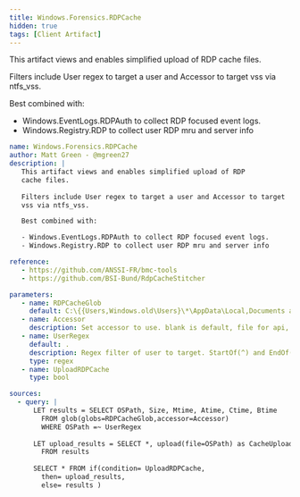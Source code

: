 ```yaml
---
title: Windows.Forensics.RDPCache
hidden: true
tags: [Client Artifact]
---
```


This artifact views and enables simplified upload of RDP 
cache files. 

Filters include User regex to target a user and Accessor to target
vss via ntfs_vss.

Best combined with:

- Windows.EventLogs.RDPAuth to collect RDP focused event logs.
- Windows.Registry.RDP to collect user RDP mru and server info


```yaml
name: Windows.Forensics.RDPCache
author: Matt Green - @mgreen27
description: |
   This artifact views and enables simplified upload of RDP 
   cache files. 
   
   Filters include User regex to target a user and Accessor to target
   vss via ntfs_vss.

   Best combined with:

   - Windows.EventLogs.RDPAuth to collect RDP focused event logs.
   - Windows.Registry.RDP to collect user RDP mru and server info

reference:
   - https://github.com/ANSSI-FR/bmc-tools
   - https://github.com/BSI-Bund/RdpCacheStitcher

parameters:
   - name: RDPCacheGlob
     default: C:\{{Users,Windows.old\Users}\*\AppData\Local,Documents and Settings\*\Local Settings\Application Data}\Microsoft\Terminal Server Client\Cache\*
   - name: Accessor
     description: Set accessor to use. blank is default, file for api, ntfs for raw, ntfs_vss for vss
   - name: UserRegex
     default: .
     description: Regex filter of user to target. StartOf(^) and EndOf($)) regex may behave unexpectanly.
     type: regex
   - name: UploadRDPCache
     type: bool

sources:
  - query: |
      LET results = SELECT OSPath, Size, Mtime, Atime, Ctime, Btime
        FROM glob(globs=RDPCacheGlob,accessor=Accessor)
        WHERE OSPath =~ UserRegex
      
      LET upload_results = SELECT *, upload(file=OSPath) as CacheUpload
        FROM results
      
      SELECT * FROM if(condition= UploadRDPCache,
        then= upload_results,
        else= results )
```
